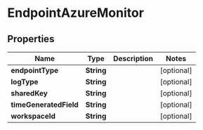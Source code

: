 

# EndpointAzureMonitor


## Properties

| Name | Type | Description | Notes |
|------------ | ------------- | ------------- | -------------|
|**endpointType** | **String** |  |  [optional] |
|**logType** | **String** |  |  [optional] |
|**sharedKey** | **String** |  |  [optional] |
|**timeGeneratedField** | **String** |  |  [optional] |
|**workspaceId** | **String** |  |  [optional] |



